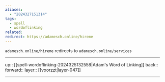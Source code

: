 ```yaml
---
aliases:
  - "2024327151314"
tags:
  - spell
  - wordoflinking
related: 
redirect: https://adamesch.online/hireme
---
```


`adamesch.online/hireme` redirects to `adamesch.online/services`

***

up:: [[spell-wordoflinking-2024325132558|Adam's Word of Linking]]
back:: 
forward:: 
layer:: [[voorzzt|layer-047]]

***
